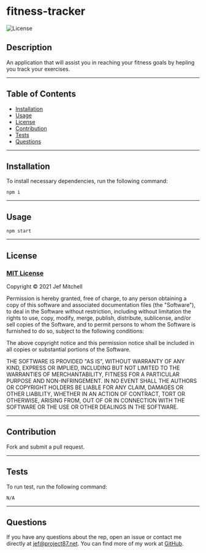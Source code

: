 # **fitness-tracker**
  
  ![License](https://img.shields.io/badge/license-MIT-blue)

  
  ## **Description**
  
  An application that will assist you in reaching your fitness goals by hepling you track your exercises.
  
  ---
  
  ## **Table of Contents**
  
  - [Installation](#installation)
  - [Usage](#usage)
  - [License](#license)
  - [Contribution](#contribution)
  - [Tests](#tests)
  - [Questions](#questions)
  
  ---
  
  ## **Installation**
  
  To install necessary dependencies, run the following command: 
  
  	npm i
  
  ---
  
  ## **Usage**
  
  	npm start
  
  ---
  
  ## **License**
  
  ### [MIT License](https://spdx.org/licenses/MIT.html)

  Copyright &copy; 2021 Jef Mitchell

Permission is hereby granted, free of charge, to any person obtaining a copy of this software and associated documentation files (the "Software"), to deal in the Software without restriction, including without limitation the rights to use, copy, modify, merge, publish, distribute, sublicense, and/or sell copies of the Software, and to permit persons to whom the Software is furnished to do so, subject to the following conditions:

The above copyright notice and this permission notice shall be included in all copies or substantial portions of the Software.

THE SOFTWARE IS PROVIDED "AS IS", WITHOUT WARRANTY OF ANY KIND, EXPRESS OR IMPLIED, INCLUDING BUT NOT LIMITED TO THE WARRANTIES OF MERCHANTABILITY, FITNESS FOR A PARTICULAR PURPOSE AND NON-INFRINGEMENT. IN NO EVENT SHALL THE AUTHORS OR COPYRIGHT HOLDERS BE LIABLE FOR ANY CLAIM, DAMAGES OR OTHER LIABILITY, WHETHER IN AN ACTION OF CONTRACT, TORT OR OTHERWISE, ARISING FROM, OUT OF OR IN CONNECTION WITH THE SOFTWARE OR THE USE OR OTHER DEALINGS IN THE SOFTWARE.
  
  ---

  ## **Contribution**

  Fork and submit a pull request.

  ---
  
  ## **Tests**
  
  To run test, run the following command:
  
  	N/A
  
  ---
  
  ## **Questions**
  
  If you have any questions about the rep, open an issue or contact me directly at [jef@project87.net](mailto:jef@project87.net). You can find more of my work at [GitHub](https://github.com/OneFJef).
  
